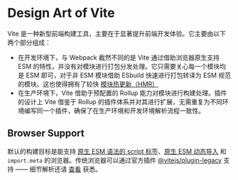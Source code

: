 # Design Art of Vite

Vite 是一种新型前端构建工具，主要在于显著提升前端开发体验。它主要由以下两个部分组成：

+ 在开发环境下，与 Webpack 截然不同的是 Vite 通过借助浏览器原生支持 ESM 的特性，并没有对模块进行打包分发处理。它只需要关心每一个模块均是 ESM 即可，对于非 ESM 模块借助 ESbuild 快速进行打包转译为 ESM 规范的模块。这也使得拥有了较快 [模块热更新（HMR）](../reference/hmr.md)
+ 在生产环境下，Vite 借助于预配置的 Rollup 能力对模块进行构建处理。插件的设计上 Vite 借鉴于 Rollup 的插件体系并对其进行扩展，无需重复为不同环境编写同一个插件，确保了在生产环境和开发环境解析流程一致性。

## Browser Support

默认的构建目标是能支持 [原生 ESM 语法的 script 标签](https://caniuse.com/es6-module)、[原生 ESM 动态导入](https://caniuse.com/es6-module-dynamic-import) 和 `import.meta` 的浏览器。传统浏览器可以通过官方插件 [@vitejs/plugin-legacy](https://github.com/vitejs/vite/tree/main/packages/plugin-legacy) 支持 —— 细节解析还请 [查看](../plugin/inside/plugin-legacy.md) 获悉。
